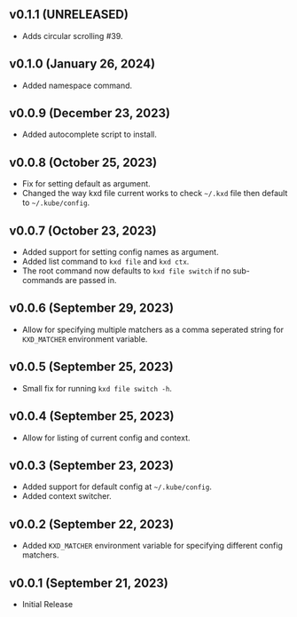 ## v0.1.1 (UNRELEASED)
* Adds circular scrolling #39.

## v0.1.0 (January 26, 2024)
* Added namespace command.

## v0.0.9 (December 23, 2023)
* Added autocomplete script to install.

## v0.0.8 (October 25, 2023)
* Fix for setting default as argument.
* Changed the way kxd file current works to check `~/.kxd` file then default to `~/.kube/config`.

## v0.0.7 (October 23, 2023)
* Added support for setting config names as argument.
* Added list command to `kxd file` and `kxd ctx`.
* The root command now defaults to `kxd file switch` if no sub-commands are passed in.

## v0.0.6 (September 29, 2023)
* Allow for specifying multiple matchers as a comma seperated string for `KXD_MATCHER` environment variable.

## v0.0.5 (September 25, 2023)
* Small fix for running `kxd file switch -h`.

## v0.0.4 (September 25, 2023)
* Allow for listing of current config and context.

## v0.0.3 (September 23, 2023)
* Added support for default config at `~/.kube/config`.
* Added context switcher.

## v0.0.2 (September 22, 2023)
* Added `KXD_MATCHER` environment variable for specifying different config matchers.

## v0.0.1 (September 21, 2023)
* Initial Release
